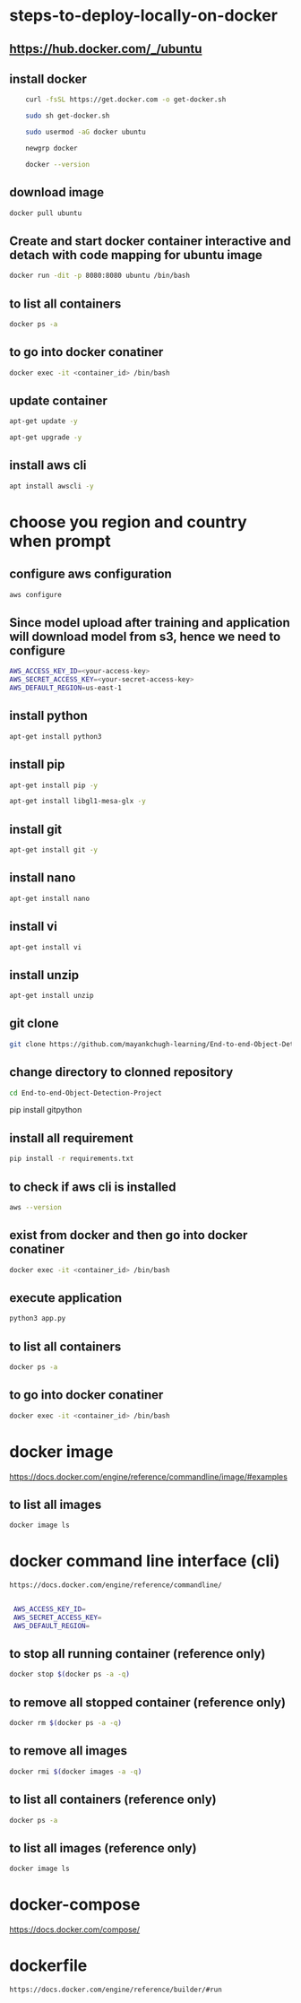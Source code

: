 # steps-to-deploy-locally-on-docker

## https://hub.docker.com/_/ubuntu


## install docker

```bash
	curl -fsSL https://get.docker.com -o get-docker.sh

	sudo sh get-docker.sh

	sudo usermod -aG docker ubuntu

	newgrp docker

    docker --version
```

## download image

```bash
docker pull ubuntu
```

## Create and start docker container interactive and detach with code mapping for ubuntu image
```bash
docker run -dit -p 8080:8080 ubuntu /bin/bash
```

## to list all containers 
```bash
docker ps -a
```

## to go into docker conatiner 
```bash
docker exec -it <container_id> /bin/bash
```

## update container
```bash
apt-get update -y
```
```bash
apt-get upgrade -y
```
## install aws cli 
```bash
apt install awscli -y   
```
# choose you region and country when prompt

## configure aws configuration
```bash
aws configure
```

## Since model upload after training and application will download model from s3, hence we need to configure
```bash
AWS_ACCESS_KEY_ID=<your-access-key>
AWS_SECRET_ACCESS_KEY=<your-secret-access-key>
AWS_DEFAULT_REGION=us-east-1
```

## install python      
```bash
apt-get install python3
```

## install pip      
```bash
apt-get install pip -y
```

```bash
apt-get install libgl1-mesa-glx -y
```

## install git
```bash
apt-get install git -y
```

## install nano
```bash
apt-get install nano
```

## install vi
```bash
apt-get install vi
```

## install unzip
```bash
apt-get install unzip
```

## git clone
```bash
git clone https://github.com/mayankchugh-learning/End-to-end-Object-Detection-Project.git
```

## change directory to clonned repository
```bash
cd End-to-end-Object-Detection-Project
```
pip install gitpython
## install all requirement
```bash
pip install -r requirements.txt
```

## to check if aws cli is installed
```bash
aws --version
```

## exist from docker and then go into docker conatiner 
```bash
docker exec -it <container_id> /bin/bash
```

## execute application
```bash
python3 app.py
```
## to list all containers 
```bash
docker ps -a
```

## to go into docker conatiner 
```bash
docker exec -it <container_id> /bin/bash
```


# docker image

https://docs.docker.com/engine/reference/commandline/image/#examples


## to list all images
```bash
docker image ls
```

# docker command line interface (cli)

```bash
https://docs.docker.com/engine/reference/commandline/


 AWS_ACCESS_KEY_ID=
 AWS_SECRET_ACCESS_KEY=
 AWS_DEFAULT_REGION=
```

## to stop all running container (reference only)
```bash
docker stop $(docker ps -a -q)
```

## to remove all stopped container (reference only)
```bash
docker rm $(docker ps -a -q)
```

## to remove all images
```bash
docker rmi $(docker images -a -q)
```

## to list all containers (reference only)
```bash
docker ps -a
```

## to list all images (reference only)
```bash
docker image ls
```

# docker-compose

https://docs.docker.com/compose/


# dockerfile

```bash
https://docs.docker.com/engine/reference/builder/#run
```



